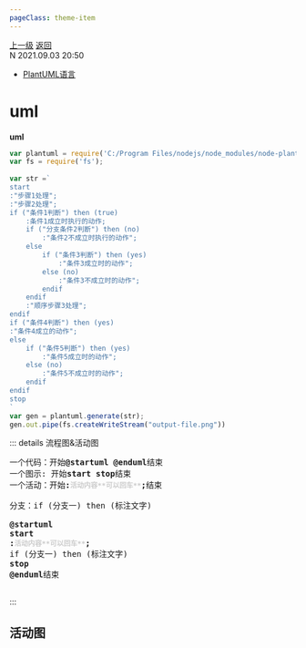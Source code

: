```yaml
---
pageClass: theme-item
---
```

<div class="extend-header">
    <div class="info">
        <div class="record">
            <a class="back" href="./">上一级</a>
            <a class="back" href="./">返回</a>
        </div>        
        <div class="mini">
            <span>N 2021.09.03 20:50</span>
        </div>
    </div>
    <div class="content"><div class="custom-block links">
<ul class="desc">
<li><a href="/programmingLanguage/plantuml">PlantUML语言</a></li>
</ul>
</div></div>
</div>
<div class="content-header">
<h1>uml</h1><strong>uml</strong>
</div>
<div class="static-content">

```js
var plantuml = require('C:/Program Files/nodejs/node_modules/node-plantuml/lib/node-plantuml');
var fs = require('fs');
 
var str =`
start
:"步骤1处理";
:"步骤2处理";
if ("条件1判断") then (true)
    :条件1成立时执行的动作;
    if ("分支条件2判断") then (no)
        :"条件2不成立时执行的动作";
    else
        if ("条件3判断") then (yes)
            :"条件3成立时的动作";
        else (no)
            :"条件3不成立时的动作";
        endif
    endif
    :"顺序步骤3处理";
endif
if ("条件4判断") then (yes)
:"条件4成立的动作";
else
    if ("条件5判断") then (yes)
        :"条件5成立时的动作";
    else (no)
        :"条件5不成立时的动作";
    endif
endif
stop
`
var gen = plantuml.generate(str);
gen.out.pipe(fs.createWriteStream("output-file.png"))
```

::: details 流程图&活动图
<pre class="plantuml-demo">
一个代码：开始<strong class="start">@startuml</strong> <strong class="end">@enduml</strong>结束 
一个图示: 开始<strong class="start">start</strong> <strong class="end">stop</strong>结束
一个活动：开始<strong class="start">:</strong><strong style="color:#ccc;font-size:12px">活动内容**可以回车**</strong><strong class="end">;</strong>结束

分支：if (分支一) then (标注文字)

<strong class="start">@startuml</strong> 
<strong class="start">start</strong> 
<strong class="start">:</strong><strong style="color:#ccc;font-size:12px">活动内容**可以回车**</strong><strong class="end">;</strong>
if (分支一) then (标注文字)
<strong class="end">stop</strong>
<strong class="end">@enduml</strong>结束
   
</pre>
:::

## 活动图

</div>